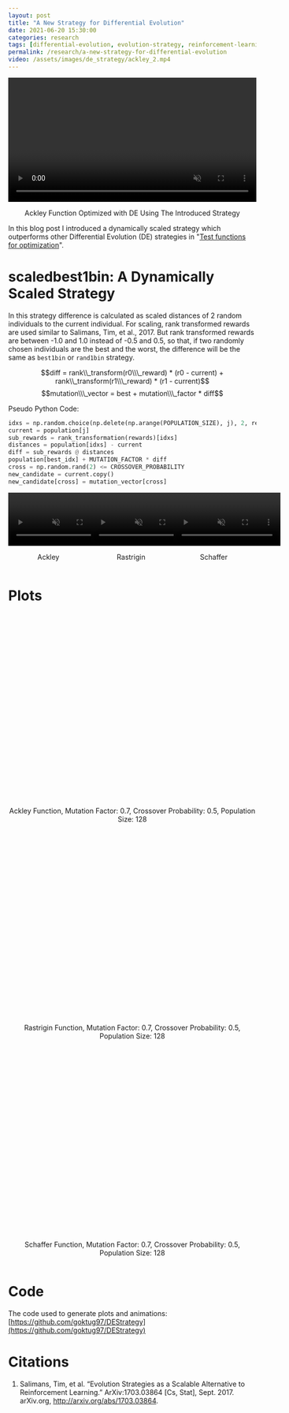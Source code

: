 ```yaml
---
layout: post
title: "A New Strategy for Differential Evolution"
date: 2021-06-20 15:30:00
categories: research
tags: [differential-evolution, evolution-strategy, reinforcement-learning, python]
permalink: /research/a-new-strategy-for-differential-evolution
video: /assets/images/de_strategy/ackley_2.mp4
---
```


<video class="b-lazy" data-src="/assets/images/de_strategy/ackley_2.mp4" type="video/mp4" autoplay muted playsinline loop style="display: block; margin: auto; width: 100%;" ></video>
<div class="text-block">
<center>
<p>Ackley Function Optimized with DE Using The Introduced Strategy</p>
</center>
</div>

In this blog post I introduced a dynamically scaled strategy which outperforms other Differential Evolution (DE) strategies in "[Test functions for optimization](https://en.wikipedia.org/wiki/Test_functions_for_optimization)".

# scaledbest1bin: A Dynamically Scaled Strategy

In this strategy difference is calculated as scaled distances of 2 random individuals to the current individual. For scaling, rank transformed rewards are used similar to Salimans, Tim, et al., 2017. But rank transformed rewards are between -1.0 and 1.0 instead of -0.5 and 0.5, so that, if two randomly chosen individuals are the best and the worst, the difference will be the same as `best1bin` or `rand1bin` strategy.

$$diff = rank\\_transform(r0\\\_reward) * (r0 - current) + rank\\_transform(r1\\\_reward) * (r1 - current)$$
$$mutation\\\_vector = best + mutation\\\_factor * diff$$

Pseudo Python Code:
```python
idxs = np.random.choice(np.delete(np.arange(POPULATION_SIZE), j), 2, replace=False)
current = population[j]
sub_rewards = rank_transformation(rewards)[idxs]
distances = population[idxs] - current
diff = sub_rewards @ distances
population[best_idx] + MUTATION_FACTOR * diff
cross = np.random.rand(2) <= CROSSOVER_PROBABILITY
new_candidate = current.copy()
new_candidate[cross] = mutation_vector[cross]
```


<div style="display:flex">
     <div style="flex:1;padding-right:5px;">
         <video class="b-lazy" data-src="/assets/images/de_strategy/ackley_2.mp4" type="video/mp4" autoplay muted playsinline loop style="display: block; margin: auto; width: 133%;" ></video>
         <div class="text-block">
         <center>
         <p>Ackley</p>
         </center>
         </div>
     </div>
     <div style="flex:1;padding-right:5px;">
         <video class="b-lazy" data-src="/assets/images/de_strategy/rastrigin_2.mp4" type="video/mp4" autoplay muted playsinline loop style="display: block; margin: auto; width: 133%;" ></video>
         <div class="text-block">
         <center>
         <p>Rastrigin</p>
         </center>
         </div>
     </div>
     <div style="flex:1;padding-right:5px;">
         <video class="b-lazy" data-src="/assets/images/de_strategy/schaffer.mp4" type="video/mp4" autoplay muted playsinline loop style="display: block; margin: auto; width: 133%;" ></video>
         <div class="text-block">
         <center>
         <p>Schaffer</p>
         </center>
         </div>
     </div>
</div>

# Plots
<div style="display:flex">
     <div style="flex:1">
         <center>
         <img class="b-lazy" src=data:image/png;base64,R0lGODlhAQABAAAAACH5BAEKAAEALAAAAAABAAEAAAICTAEAOw== data-src="/assets/images/de_strategy/plot_ackley_0.7_0.5_128.png" style="display: block; margin: auto; width: 75%;"/>
         </center>
         <div class="text-block">
         <center>
         <p>Ackley Function, Mutation Factor: 0.7, Crossover Probability: 0.5, Population Size: 128</p>
         </center>
         </div>
     </div>
</div>

<div style="display:flex">
     <div style="flex:1">
         <center>
         <img class="b-lazy" src=data:image/png;base64,R0lGODlhAQABAAAAACH5BAEKAAEALAAAAAABAAEAAAICTAEAOw== data-src="/assets/images/de_strategy/plot_rastrigin_0.7_0.5_128.png" style="display: block; margin: auto; width: 75%;"/>
         </center>
         <div class="text-block">
         <center>
         <p>Rastrigin Function, Mutation Factor: 0.7, Crossover Probability: 0.5, Population Size: 128</p>
         </center>
         </div>
     </div>
</div>

<div style="display:flex">
     <div style="flex:1">
         <center>
         <img class="b-lazy" src=data:image/png;base64,R0lGODlhAQABAAAAACH5BAEKAAEALAAAAAABAAEAAAICTAEAOw== data-src="/assets/images/de_strategy/plot_schaffer_0.7_0.5_128.png" style="display: block; margin: auto; width: 75%;"/>
         </center>
         <div class="text-block">
         <center>
         <p>Schaffer Function, Mutation Factor: 0.7, Crossover Probability: 0.5, Population Size: 128</p>
         </center>
         </div>
     </div>
</div>

# Code
The code used to generate plots and animations: [https://github.com/goktug97/DEStrategy](https://github.com/goktug97/DEStrategy)

# Citations

1. Salimans, Tim, et al. “Evolution Strategies as a Scalable Alternative to Reinforcement Learning.” ArXiv:1703.03864 [Cs, Stat], Sept. 2017. arXiv.org, http://arxiv.org/abs/1703.03864.
